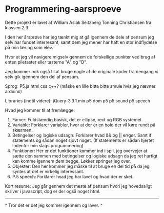 # Programmering-aarsproeve

Dette projekt er lavet af William Aslak Seitzberg Tonning Christiansen fra klassen 2.R 

I den her årsprøve har jeg tænkt mig at gå igennem de dele af pensum jeg selv har fundet interresant, samt dem jeg mener har haft en stor indflydelse på min læring som elev.

Hvor at jeg vil navigere migselv gennem de forskellige punkter ved brug af enten piletaster eller tasterne "A" og "D".

Jeg kommer nok også til at bruge nogle af de originale koder fra dengang vi selv gik igennem den del af pensum.

Sprog:
P5.js
html
css
c++? (måske en lille bitte bitte smule hvis jeg nævner arduino)

Libraries (indtil videre):
jQuery-3.3.1.min
p5.dom
p5
p5.sound
p5.speech

Hvad jeg kommer til at fremlægge:
1. Farver:
Fuldstændig basisk, det er ellipse, rect og RGB systemet.
2. Variable:
Forklarer variabler, hvor at der er en bold der vil køre rundt på skærmen.
3. Betingelser og logiske udsagn:
Forklarer hvad && og || er/gør. Samt if statements og sådan noget sjovt noget. (If statements er sådan hjertet indenfor min slags programmering)
4. Funktioner:
Her er det funktioner kommer ind i spil, jeg overvejer at sætte den sammen med betingelser og logiske udsagn da jeg ret hurtigt kan komme igennem dem begge.
Løkker springer jeg over.
5. Objekter:
Den her kommer jeg måske til at bruge en del tid på da jeg syntes at det er virkelig interessant.
6. P.5 speech:
Forklarer hvad jeg har lavet og hvad der er sket.

Kort resume:
Jeg går gennem det meste af pensum hvori jeg hovedsaligt skriver i javascript, dog er der også noget html.

--------------------------------------------------------------------------------------------------------------------------------------
^ Tror det er det jeg kommer igennem og laver. ^

